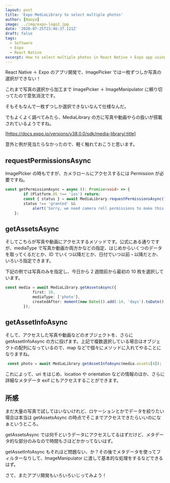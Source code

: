 ```yaml
---
layout: post
title: 'Expo MediaLibrary to select multiple photos'
author: [Naoya]
image: ../img/expo-logo2.jpg
date: '2020-07-25T23:46:37.121Z'
draft: false
tags:
  - Software
  - Expo
  - React Native
excerpt: How to select multiple photos in React Native + Expo app using MediaLibrary... ImagePicker has been an easy and popular way to select a photo, but not able to select multiple photos.
---
```


React Native ＋ Expo のアプリ開発で、ImagePicker では一枚ずつしか写真の選択ができない！

これまで写真の選択から加工まで ImagePicker ＋ ImageManipulator に頼り切ってたので意気消沈です。

そもそもなんで一枚ずつしか選択できないなんて仕様なんだ。

でもよくよく調べてみたら、MediaLibrary の方に写真や動画やらの扱いが搭載されているようですね。

[https://docs.expo.io/versions/v38.0.0/sdk/media-library/:title]

意外と例が見当たらなかったので、軽く触れておこうと思います。

## requestPermissionsAsync

ImagePIcker の時もですが、カメラロールにアクセスするには Permission が必要ですね。

```typeScript
const getPermissionAsync = async (): Promise<void> => {
        if (Platform.OS !== 'ios') return;
        const { status } = await MediaLibrary.requestPermissionsAsync();
        status !== 'granted' &&
            alert('Sorry, we need camera roll permissions to make this work!');
    };
```

## getAssetsAsync

そしてこちらが写真や動画にアクセスするメソッドです。公式にある通りですが、mediaType で写真か動画か両方かなどの指定、はじめからいくつのデータを取ってくるだとか、ID でいくつ以降だとか、日付でいつ以前・以降だとか、いろいろ指定できます。

下記の例では写真のみを指定し、今日から 2 週間前から最初の 10 枚を選択しています。

```typeScript
const media = await MediaLibrary.getAssetsAsync({
            first: 10,
            mediaType: ['photo'],
            createdAfter: moment(new Date()).add(-14, 'days').toDate(),
        });
```

## getAssetInfoAsync

そして、アクセスした写真や動画などのオブジェクトを、さらに getAssetInfoAsync の方に投げます。上記で複数選択している場合はオブジェクトの配列になっているので、map などで個々にメソッドに入れてやることになりますね。

```typeScript
 const photo = await MediaLibrary.getAssetInfoAsync(media.assets[4]);
```

これによって、uri をはじめ、location や orientation などの情報のほか、さらに詳細なメタデータ exif にもアクセスすることができます。

## 所感

まだ大量の写真で試してはいないけれど、ロケーションとかでデータを絞りたい場合は本当は getAssetsAsync の時点でそこまでアクセスできたらいいのになぁというところ。

getAssetsAsync では何千というデータにアクセスしてるはずだけど、メタデータ的な部分のみなので時間もさほどかかってないはず。

getAssetInfoAsync もそれほど問題ない、か？その後でメタデータを使ってフィルターなりして、ImageManipulator に渡して基本的な処理をするなどできるはず。

さて、またアプリ開発もいろいろいじってみよう！
